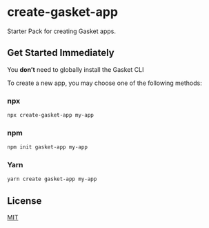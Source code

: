 # create-gasket-app

Starter Pack for creating Gasket apps.

## Get Started Immediately

You **don’t** need to globally install the Gasket CLI

To create a new app, you may choose one of the following methods:

### npx

```sh
npx create-gasket-app my-app
```

### npm

```sh
npm init gasket-app my-app
```

### Yarn

```sh
yarn create gasket-app my-app
```

## License

[MIT](./LICENSE.md)
